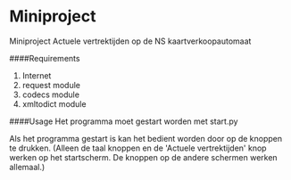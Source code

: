 # Miniproject
Miniproject Actuele vertrektijden op de NS kaartverkoopautomaat

####Requirements
1. Internet
2. request module
3. codecs module
4. xmltodict module

####Usage
Het programma moet gestart worden met start.py

Als het programma gestart is kan het bedient worden door op de knoppen te drukken.
(Alleen de taal knoppen en de 'Actuele vertrektijden' knop werken op het startscherm. De knoppen op de andere schermen werken allemaal.)
